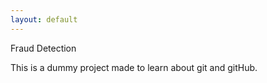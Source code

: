 ```yaml
---
layout: default
---
```


  Fraud Detection

This is a dummy project made to learn about git and gitHub.


